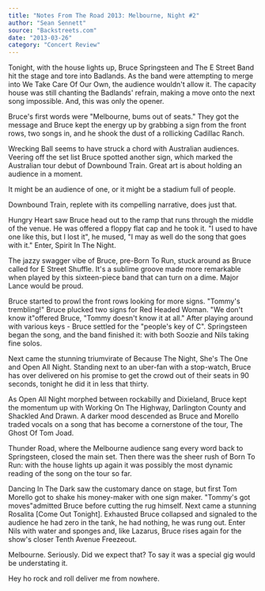 ```yaml
---
title: "Notes From The Road 2013: Melbourne, Night #2"
author: "Sean Sennett"
source: "Backstreets.com"
date: "2013-03-26"
category: "Concert Review"
---
```


Tonight, with the house lights up, Bruce Springsteen and The E Street Band hit the stage and tore into Badlands. As the band were attempting to merge into We Take Care Of Our Own, the audience wouldn't allow it. The capacity house was still chanting the Badlands' refrain, making a move onto the next song impossible. And, this was only the opener.

Bruce's first words were "Melbourne, bums out of seats." They got the message and Bruce kept the energy up by grabbing a sign from the front rows, two songs in, and he shook the dust of a rollicking Cadillac Ranch.

Wrecking Ball seems to have struck a chord with Australian audiences. Veering off the set list Bruce spotted another sign, which marked the Australian tour debut of Downbound Train. Great art is about holding an audience in a moment.

It might be an audience of one, or it might be a stadium full of people.

Downbound Train, replete with its compelling narrative, does just that.

Hungry Heart saw Bruce head out to the ramp that runs through the middle of the venue. He was offered a floppy flat cap and he took it. "I used to have one like this, but I lost it", he mused, "I may as well do the song that goes with it." Enter, Spirit In The Night.

The jazzy swagger vibe of Bruce, pre-Born To Run, stuck around as Bruce called for E Street Shuffle. It's a sublime groove made more remarkable when played by this sixteen-piece band that can turn on a dime. Major Lance would be proud.

Bruce started to prowl the front rows looking for more signs. "Tommy's trembling!" Bruce plucked two signs for Red Headed Woman. "We don't know it"offered Bruce, "Tommy doesn't know it at all." After playing around with various keys - Bruce settled for the "people's key of C". Springsteen began the song, and the band finished it: with both Soozie and Nils taking fine solos.

Next came the stunning triumvirate of Because The Night, She's The One and Open All Night. Standing next to an uber-fan with a stop-watch, Bruce has over delivered on his promise to get the crowd out of their seats in 90 seconds, tonight he did it in less that thirty.

As Open All Night morphed between rockabilly and Dixieland, Bruce kept the momentum up with Working On The Highway, Darlington County and Shackled And Drawn. A darker mood descended as Bruce and Morello traded vocals on a song that has become a cornerstone of the tour, The Ghost Of Tom Joad.

Thunder Road, where the Melbourne audience sang every word back to Springsteen, closed the main set. Then there was the sheer rush of Born To Run: with the house lights up again it was possibly the most dynamic reading of the song on the tour so far.

Dancing In The Dark saw the customary dance on stage, but first Tom Morello got to shake his money-maker with one sign maker. "Tommy's got moves"admitted Bruce before cutting the rug himself. Next came a stunning Rosalita [Come Out Tonight]. Exhausted Bruce collapsed and signaled to the audience he had zero in the tank, he had nothing, he was rung out. Enter Nils with water and sponges and, like Lazarus, Bruce rises again for the show's closer Tenth Avenue Freezeout.

Melbourne. Seriously. Did we expect that? To say it was a special gig would be understating it.

Hey ho rock and roll deliver me from nowhere.